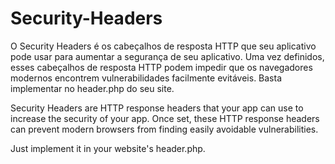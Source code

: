 # Security-Headers

O Security Headers é os cabeçalhos de resposta HTTP que seu aplicativo pode usar para aumentar a segurança de seu aplicativo. Uma vez definidos, esses cabeçalhos de resposta HTTP podem impedir que os navegadores modernos encontrem vulnerabilidades facilmente evitáveis. 
Basta implementar no header.php do seu site.

Security Headers are HTTP response headers that your app can use to increase the security of your app. Once set, these HTTP response headers can prevent modern browsers from finding easily avoidable vulnerabilities.

Just implement it in your website's header.php.
